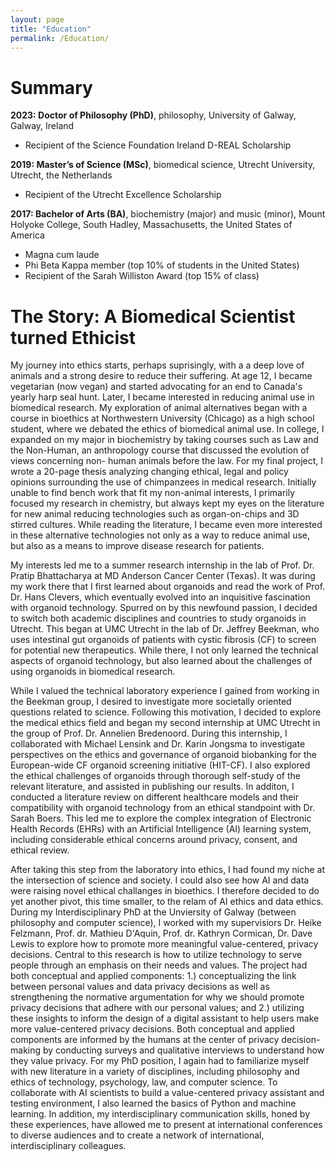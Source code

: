 ```yaml
---
layout: page
title: "Education"
permalink: /Education/
---
```


Summary
======

**2023: Doctor of Philosophy (PhD)**, philosophy, University of Galway, Galway, Ireland
* Recipient of the Science Foundation Ireland D-REAL Scholarship

**2019: Master’s of Science (MSc)**, biomedical science, Utrecht University, Utrecht, the Netherlands
*	Recipient of the Utrecht Excellence Scholarship

**2017: Bachelor of Arts (BA)**, biochemistry (major) and music (minor), Mount Holyoke College, South Hadley, Massachusetts, the United States of America
* Magna cum laude	
* Phi Beta Kappa member (top 10% of students in the United States)
*	Recipient of the Sarah Williston Award (top 15% of class)


The Story: A Biomedical Scientist turned Ethicist
======

My journey into ethics starts, perhaps suprisingly, with a a deep love of animals and a strong desire to reduce their suffering. At age 12, I became vegetarian (now vegan) and started advocating for an end to Canada's yearly harp seal hunt. Later, I became interested in reducing animal use in biomedical research. My exploration of animal alternatives began with a course in bioethics at Northwestern University (Chicago) as a high school student, where we debated the ethics of biomedical animal use. In college, I expanded on my major in biochemistry by taking courses such as Law and the Non-Human, an anthropology course that discussed the evolution of views concerning non- human animals before the law. For my final project, I wrote a 20-page thesis analyzing changing ethical, legal and policy opinions surrounding the use of chimpanzees in medical research. Initially unable to find bench work that fit my non-animal interests, I primarily focused my research in chemistry, but always kept my eyes on the literature for new animal reducing technologies such as organ-on-chips and 3D stirred cultures. While reading the literature, I became even more interested in these alternative technologies not only as a way to reduce animal use, but also as a means to improve disease research for patients.

My interests led me to a summer research internship in the lab of Prof. Dr. Pratip Bhattacharya at MD Anderson Cancer Center (Texas). It was during my work there that I first learned about organoids and read the work of Prof. Dr. Hans Clevers, which eventually evolved into an inquisitive fascination with organoid technology. Spurred on by this newfound passion, I decided to switch both academic disciplines and countries to study organoids in Utrecht. This began at UMC Utrecht in the lab of Dr. Jeffrey Beekman, who uses intestinal gut organoids of patients with cystic fibrosis (CF) to screen for potential new therapeutics. While there, I not only learned the technical aspects of organoid technology, but also learned about the challenges of using organoids in biomedical research.

While I valued the technical laboratory experience I gained from working in the Beekman group, I desired to investigate more societally oriented questions related to science. Following this motivation, I decided to explore the medical ethics field and began my second internship at UMC Utrecht in the group of Prof. Dr. Annelien Bredenoord. During this internship, I collaborated with Michael Lensink and Dr. Karin Jongsma to investigate perspectives on the ethics and governance of organoid biobanking for the European-wide CF organoid screening initiative (HIT-CF). I also explored the ethical challenges of organoids through thorough self-study of the relevant literature, and assisted in publishing our results. In additon, I conducted a literature review on different healthcare models and their compatibility with organoid technology from an ethical standpoint with Dr. Sarah Boers. This led me to explore the complex integration of Electronic Health Records (EHRs) with an Artificial Intelligence (AI) learning system, including considerable ethical concerns around privacy, consent, and ethical review.

After taking this step from the laboratory into ethics, I had found my niche at the intersection of science and society. I could also see how AI and data were raising novel ethical challanges in bioethics. I therefore decided to do yet another pivot, this time smaller, to the relam of AI ethics and data ethics. During my Interdisciplinary PhD at the Unviersity of Galway (between philosophy and computer science), I worked with my supervisiors Dr. Heike Felzmann, Prof. dr. Mathieu D'Aquin, Prof. dr. Kathryn Cormican, Dr. Dave Lewis to explore how to promote more meaningful value-centered, privacy decisions. Central to this research is how to utilize technology to serve people through an emphasis on their needs and values. The project had both conceptual and applied components: 1.) conceptualizing the link between personal values and data privacy decisions as well as strengthening the normative argumentation for why we should promote privacy
decisions that adhere with our personal values; and 2.) utilizing these insights to inform the design of a digital assistant to help users make more value-centered privacy decisions. Both conceptual and applied components are informed by the humans at the center of privacy decision-making by conducting
surveys and qualitative interviews to understand how they value privacy. For my PhD position, I again had to familiarize myself with new literature in a variety of disciplines, including philosophy and ethics of technology, psychology, law, and computer science. To collaborate with AI scientists to build a value-centered privacy assistant and testing environment, I also learned the basics of Python and machine learning. In addition, my interdisciplinary communication skills, honed by these experiences, have allowed me to present at international conferences to diverse audiences and to create a network of international, interdisciplinary colleagues.
